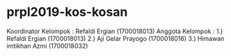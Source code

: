 # prpl2019-kos-kosan
Koordinator Kelompok :
Refaldi Ergian (1700018013)
Anggota Kelompok :
1.) Refaldi Ergian (1700018013)
2.) Aji Gelar Prayogo (1700018016)
3.) Himawan imtikhan Azmi (1700018032)
